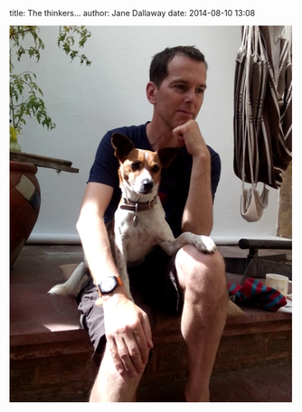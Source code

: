 
title: The thinkers...
author: Jane Dallaway
date: 2014-08-10 13:08

<div><a href="/media/tp_IMG_20140810_130603.JPG"><img src="/media/tp_thumb_IMG_20140810_130603.JPG" width="500" height="667"/></a></div>


  
      